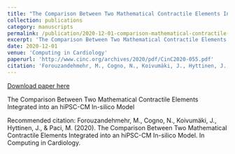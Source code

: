 ```yaml
---
title: "The Comparison Between Two Mathematical Contractile Elements Integrated into an hiPSC-CM In-silico Model"
collection: publications
category: manuscripts
permalink: /publication/2020-12-01-comparison-mathematical-contractile-elements
excerpt: 'The Comparison Between Two Mathematical Contractile Elements Integrated into an hiPSC-CM In-silico Model'
date: 2020-12-01
venue: 'Computing in Cardiology'
paperurl: 'http://www.cinc.org/archives/2020/pdf/CinC2020-055.pdf'
citation: 'Forouzandehmehr, M., Cogno, N., Koivumäki, J., Hyttinen, J., &amp; Paci, M. (2020). The Comparison Between Two Mathematical Contractile Elements Integrated into an hiPSC-CM In-silico Model. In Computing in Cardiology.'
---
```


<a href='http://www.cinc.org/archives/2020/pdf/CinC2020-055.pdf'>Download paper here</a>

The Comparison Between Two Mathematical Contractile Elements Integrated into an hiPSC-CM In-silico Model

Recommended citation: Forouzandehmehr, M., Cogno, N., Koivumäki, J., Hyttinen, J., & Paci, M. (2020). The Comparison Between Two Mathematical Contractile Elements Integrated into an hiPSC-CM In-silico Model. In Computing in Cardiology.